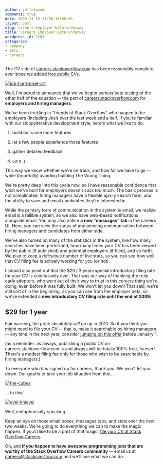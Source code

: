```yaml
---
author: jeffatwood
comments: true
date: 2009-11-19 11:58:13+00:00
layout: post
slug: careers-employer-beta-underway
title: Careers Employer Beta Underway
wordpress_id: 2161
categories:
- company
- Beta
- careers
---
```



The CV side of [careers.stackoverflow.com](http://careers.stackoverflow.com/) has been reasonably complete, ever since we added [free public CVs](http://blog.stackoverflow.com/2009/10/free-public-careers-cvs/).



[![job-hunt-pixel-art](http://blog.stackoverflow.com/wp-content/uploads/job-hunt-pixel-art.png)](http://www.flickr.com/photos/danimations/3458328561/)



Well, I'm proud to announce that we've begun serious beta testing of the other half of the equation -- the part of [careers.stackoverflow.com](http://careers.stackoverflow.com/) for **employers and hiring managers**.



We've been trickling in "friends of Stack Overflow" who happen to be employers (including Joel) over the last week and a half. If you're familiar with our sloppyiterative development style, here's what we like to do:







  1. build out some more features

  2. let a few people experience those features

  3. gather detailed feedback

  4. `GOTO 1`




This way we know whether we're on track, and how far we have to go -- while (hopefully) avoiding building The Wrong Thing.



We're pretty deep into this cycle now, so I have reasonable confidence that what we've built for employers doesn't suck _too_ much. The basic process is not complicated: hiring managers have a flexible ajax-y search form, and the ability to save and email candidates they're interested in.



While the primary form of communication in the system is email, we realize email is a fallible system, so we also have web-based notifications alongside email. You may also notice **a new "messages" tab** in the careers UI. Here, you can view the status of any pending communication between hiring managers and candidates from either side. 



We've also turned on many of the statistics in the system, like how many searches have been performed, how many times your CV has been viewed by the public (if published) and potential employers (if filed), and so forth. We plan to keep a _ridiculous_ number of live stats, so you can see how well that CV filing fee is actively working for you (or not).



I should also point out that the $29 / 3 years special introductory filing rate for your CV is conclusively over. That was our way of thanking the truly early adopters, who went out of their way to trust in this careers thing we're doing, even before it was fully built. We won't let you down! That said, we're still sort of in the beginning, as you can see from the employer beta, so we've extended a **new introductory CV filing rate until the end of 2009**:





## $29 for 1 year





Fair warning, the price absolutely _will_ go up in 2010. So if you think you might need to file your CV -- that is, make it searchable by hiring managers -- any time in the next year, consider [jumping on this offer](http://careers.stackoverflow.com) before January 1.



(as a reminder: as always, publishing a public CV on careers.stackoverflow.com is and always will be totally 100% free, forever! There's a modest filing fee only for those who wish to be searchable by hiring managers.)



To everyone who has signed up for careers, thank you. We won't let you down. Our goal is to take your job situation from this …



[![the-cubes](http://blog.stackoverflow.com/wp-content/uploads/the-cubes.jpg)](http://www.cubefigures.com/home.html)



… to _this!_



[![evel-knievel](http://blog.stackoverflow.com/wp-content/uploads/evel-knievel.jpg)](http://en.wikipedia.org/wiki/Evel_Knievel)



Well, metaphorically speaking.



Keep an eye on those email boxes, messages tabs, and stats over the next two weeks. We're going to do everything we can to make the magic happen. If you'd like to be a part of that magic, [file your CV at Stack Overflow Careers](http://careers.stackoverflow.com).



Oh, and **if _you_ happen to have awesome programming jobs that are worthy of the Stack Overflow Careers community** -- email us at [careers@stackoverflow.com](mailto:careers@stackoverflow.com) and we'll see what we can do.

